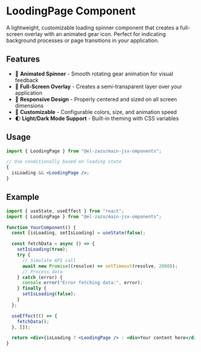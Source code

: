 # LoodingPage Component

A lightweight, customizable loading spinner component that creates a full-screen overlay with an animated gear icon. Perfect for indicating background processes or page transitions in your application.

## Features

- 🔄 **Animated Spinner** - Smooth rotating gear animation for visual feedback
- 🖤 **Full-Screen Overlay** - Creates a semi-transparent layer over your application
- 📱 **Responsive Design** - Properly centered and sized on all screen dimensions
- 🎨 **Customizable** - Configurable colors, size, and animation speed
- 🌓 **Light/Dark Mode Support** - Built-in theming with CSS variables

## Usage

```jsx
import { LoodingPage } from "@el-zazo/main-jsx-omponents";

// Use conditionally based on loading state
{
  isLoading && <LoodingPage />;
}
```

## Example

```jsx
import { useState, useEffect } from "react";
import { LoodingPage } from "@el-zazo/main-jsx-omponents";

function YourComponent() {
  const [isLoading, setIsLoading] = useState(false);

  const fetchData = async () => {
    setIsLoading(true);
    try {
      // Simulate API call
      await new Promise((resolve) => setTimeout(resolve, 2000));
      // Process data
    } catch (error) {
      console.error("Error fetching data:", error);
    } finally {
      setIsLoading(false);
    }
  };

  useEffect(() => {
    fetchData();
  }, []);

  return <div>{isLoading ? <LoodingPage /> : <div>Your content here</div>}</div>;
}
```
